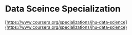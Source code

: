 # Data Sceince Specialization

[https://www.coursera.org/specializations/jhu-data-science](https://www.coursera.org/specializations/jhu-data-science)